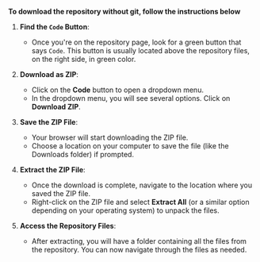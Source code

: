 **To download the repository without git, follow the instructions below**

1. **Find the `Code` Button**:
   - Once you're on the repository page, look for a green button that says `Code`. This button is usually located above the repository files, on the right side, in green color.

2. **Download as ZIP**:
   - Click on the **Code** button to open a dropdown menu.
   - In the dropdown menu, you will see several options. Click on **Download ZIP**.

3. **Save the ZIP File**: 
   - Your browser will start downloading the ZIP file. 
   - Choose a location on your computer to save the file (like the Downloads folder) if prompted.

4. **Extract the ZIP File**: 
   - Once the download is complete, navigate to the location where you saved the ZIP file.
   - Right-click on the ZIP file and select **Extract All** (or a similar option depending on your operating system) to unpack the files.

5. **Access the Repository Files**: 
   - After extracting, you will have a folder containing all the files from the repository. You can now navigate through the files as needed.
